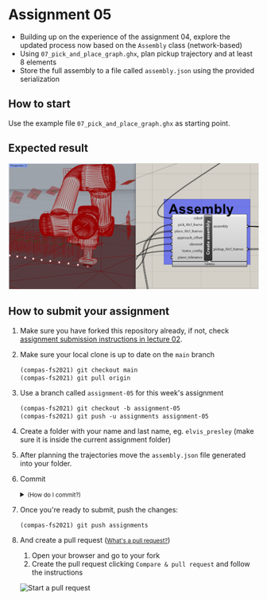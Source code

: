 # Assignment 05

* Building up on the experience of the assignment 04, explore the updated process now based on the `Assembly` class (network-based)
* Using `07_pick_and_place_graph.ghx`, plan pickup trajectory and at least 8 elements
* Store the full assembly to a file called `assembly.json` using the provided serialization

## How to start

Use the example file `07_pick_and_place_graph.ghx` as starting point.

## Expected result

![Assembly](assembly.png)

## How to submit your assignment

1. Make sure you have forked this repository already, if not, check [assignment submission instructions in lecture 02](../../lecture_02/assignment_01#how-to-submit-your-assignment).
2. Make sure your local clone is up to date on the `main` branch

       (compas-fs2021) git checkout main
       (compas-fs2021) git pull origin

3. Use a branch called `assignment-05` for this week's assignment

       (compas-fs2021) git checkout -b assignment-05
       (compas-fs2021) git push -u assignments assignment-05

4. Create a folder with your name and last name, eg. `elvis_presley` (make sure it is inside the current assignment folder)
5. After planning the trajectories move the `assembly.json` file generated into your folder.
6. Commit
    <details><summary><small>(How do I commit?)</small></summary>
    <p>

    Usually, commits are done from a visual client or VS code,
    but you can also commit your changes from the command line:

       (compas-fs2021) git add lecture_05/assignment_04/elvis_presley/\* && git commit -m "hello world"

    
    </p>
    </details>

8. Once you're ready to submit, push the changes:

       (compas-fs2021) git push assignments

9. And create a pull request (<small>[What's a pull request?](https://docs.github.com/en/github/collaborating-with-issues-and-pull-requests/about-pull-requests)</small>)

    1. Open your browser and go to your fork
    2. Create the pull request clicking `Compare & pull request` and follow the instructions

    ![Start a pull request](../../.github/pull-request.png)
